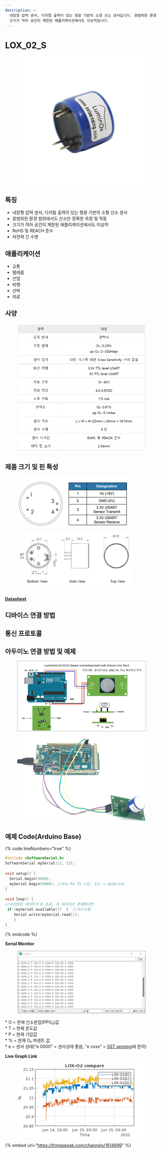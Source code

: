 ```yaml
---
description: >-
  내장형 압력 센서, 디지털 출력이 있는 형광 기반의 소형 산소 센서입니다. 광범위한 환경 범위에서도 산소만 정확한 측정 및 작동을 합니다.
  크기가 작아 공간이 제한된 애플리케이션에서도 이상적입니다.
---
```


# LOX\_02\_S

<figure><img src="../../../.gitbook/assets/lox_o2/LOX-O2-S/LOX_O2_S_main_pic.jpg" alt=""><figcaption></figcaption></figure>

## 특징

* 내장형 압력 센서, 디지털 출력이 있는 형광 기반의 소형 산소 센서
* 광범위한 환경 범위에서도 산소만 정확한 측정 및 작동
* 크기가 작아 공간이 제한된 애플리케이션에서도 이상적
* RoHS 및 REACH 준수
* 저전력 긴 수명



## 애플리케이션

* 교통
* 텔레콤
* 산업
* 비행
* 선박
* 의료

## 사양

<figure><img src="../../../.gitbook/assets/LOX_O2_SPEC.PNG" alt=""><figcaption></figcaption></figure>

## 제품 크기 및 핀 특성

<figure><img src="../../../.gitbook/assets/LOX_O2_pin.png" alt=""><figcaption></figcaption></figure>

<figure><img src="../../../.gitbook/assets/LOX_O2_size.png" alt=""><figcaption></figcaption></figure>

#### [Datasheet](https://sstsensing.com/wp-content/uploads/2018/01/DS0144rev2\_LOX-02-S.pdf)





## 디바이스 연결 방법

## 통신 프로토콜

## 아두이노 연결 방법 및 예제



<figure><img src="../../../.gitbook/assets/lox_02_s_connecting_with_arduino_uno (1).png" alt=""><figcaption></figcaption></figure>

<figure><img src="../../../.gitbook/assets/lox_02_s_실사 (1).jpg" alt=""><figcaption></figcaption></figure>

## 예제 Code(Arduino Base)

{% code lineNumbers="true" %}
```cpp
#include <SoftwareSerial.h>
SoftwareSerial mySerial(12, 13);
 
void setup() {
  Serial.begin(9600);
  mySerial.begin(9600); //Uno Rx Tx (12, 13) = mySerial
}
 
void loop() {
//수신받은 데이터가 0 초과, 즉 데이터가 존재한다면           
 if (mySerial.available())  {  //코드수행   
    Serial.write(mySerial.read());
    }
}
```
{% endcode %}

**Serial Monitor**

<figure><img src="../../../.gitbook/assets/lox_02_s_serial_monitor (1) (1).jpg" alt=""><figcaption></figcaption></figure>

\* O = 현재 산소분압(PPO₂)값\
\* T = 현재 온도값\
\* P = 현재 기압값\
\* % = 현재 O₂ 퍼센트 값\
\* e = 센서 상태(“e 0000” = 센서상태 좋음, “e xxxx” = [SST sensing](https://sstsensing.com/)에 문의)

**Live Graph Link**

<figure><img src="../../../.gitbook/assets/lox_02_s_live_graph (1) (1).jpg" alt=""><figcaption></figcaption></figure>

{% embed url="https://thingspeak.com/channels/1614699" %}
